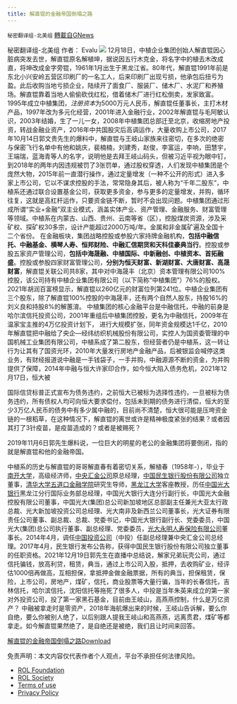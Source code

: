 ```yaml
---
title: 解直锟的金融帝国倒塌之路
---
```

`秘密翻译组-北美组` [轉載自GNews](https://gnews.org/zh-hans/1780627/)

秘密翻译组-北美组 作者： Evalu
![](https://assets.gnews.org/wp-content/uploads/2021/12/4dda1c72-044c-48af-b48a-0e76fbe43208.png)
12月18日，中植企业集团创始人解直锟因心脏病突发去世，解直锟原名解植坤，据说因五行木克金，将名字中的植去木改成直，将坤改成金字旁锟，1961年1月出生于黑龙江省。80年代，解直锟1991年前是东北小兴安岭五营区印刷厂的一名工人，后来印刷厂出现亏损，他承包后扭亏为盈。此后收购当地亏损企业，陆续开了面食厂、服装厂、储木厂、水泥厂和养殖场。解直锟靠着当地人偷偷砍伐红松，借着储木厂进行红松倒卖，发家致富。 1995年成立中植集团，*注册资本*为5000万元人民币，解直锟任董事长，主打木材产品，1997年改为多元化经营，2001年进入金融行业，2002年解直锟与毛阿敏认识，2003年结婚，生了一儿一女，2008年中植集团总部迁至北京，收缩房地产投资，转战金融业资产，2016年中共国股灾后高调运作，大量收购上市公司，2017年10月14日郭文贵先生的爆料中，解直锟与王岐山家族来往密切，在多次的绝密与保密飞行名单中有他和姚庆，裴楠楠，刘建秀，赵俊，李富运，李响，田慧宇，王端瑞，蓝海青等人的名字，说明他是去拜王岐山码头，但被习近平视为眼中钉，到2018年的两年内因违规被罚了3张罚单，通过股权穿透，人们发现中植集团是个庞然大物，2015年前一直潜行操作，通过定量增发（一种不公开的形式）进入多家上市公司，它以不谋求控股的手法，常常隐身其后，被人称为“千年二股东”，中植系还通过联合设置基金公司，获取更多资金，参与更多的定量增发，并购，循环往复，这就是高杠杆运作，只要资金链不断，暂时不会出现问题。中植集团通过形成所谓“实业+金融”双主业模式，涵盖实体产业、资产管理、金融服务、财富管理等领域。中植系在内蒙古、山西、贵州、云南等省（区），控股煤炭资源，涉及采矿权、探矿权30多宗，设计产能超过2000万吨/年。金属和非金属矿遍及全国十二个省份。 在金融板块，集团战略控股或参股六家持牌金融机构，**包括中融信托、中融基金、横琴人寿、恒邦财险、中融汇信期货和天科佳豪典当行**。控股或参股五家资产管理公司，**包括中海晟融、中植国际、中新融创、中植资本、首拓融盛**。控股或参股四家财富管理公司，**分别为恒天财富、新湖财富、大唐财富、高晟财富**，解直锟关联公司共8家，其中对中海晟丰（北京）资本管理有限公司100%控股，该公司持有中植企业集团有限公司（以下简称“中植集团”）76%的股权。2021年胡润百富榜显示，解直锟以260亿元的财富位列第241位。中植企业集团有三个股东，除了解直锟100%控股的中海晟丰，还有两个自然人股东，持股16%的刘义良和持股8%的解蕙淯。 中植集团的核心金融平台是中融信托，中融的前身是哈尔滨信托投资公司，2001年重组后中植集团控股，更名为中融信托，2009年在温家宝主推的4万亿投资计划下， 进行大规模扩张，同年资金规模达1千亿，2010年解直锟把中融给了央企—经纬纺织机械股份有限公司，实控人为国资委管理的中国机械工业集团有限公司，中植系成了第二股东，但经营者仍是中植系，这一转让行为让其有了国资光环，2010年大量发行房地产金融产品，后被银监会喊停这类业务，有财经报道说中融是一手钱袋子，一手并购，中融源源不断的资金，为并购提供了保障，2014年中融与恒大许家印合作，如今恒大陷入债务危机，2021年12月17日，恒大被

国际信贷标普正式宣布为债务违约，之前恒大已被标为选择性违约，一旦被标为债务违约，所有债权人均可向恒大要求偿付，包括未到期的债务进行清偿，恒大的至少3万亿人民币的债务中有多少属中融的，目前尚不清楚，恒大很可能是压垮资金链的一根稻草，在这种情况下，解直锟的离世或许是精神极度紧张的结果？或者因其打了3针疫苗，是疫苗造成的？或者是被赐死？

2019年11月6日郭先生爆料说，一位巨大的明星的老公的金融集团将要倒闭，指的就是解直锟和他的金融帝国。

中植系的历史与解直锟的哥哥解直春有着密切关系，解植春（1958年-），毕业于[南开大学](https://baike.sogou.com/lemma/ShowInnerLink.htm?lemmaId=70450&amp;ss_c=ssc.citiao.link)，高级经济师，[中央汇金公司](https://baike.sogou.com/lemma/ShowInnerLink.htm?lemmaId=55156&amp;ss_c=ssc.citiao.link)原总经理，[中国民生银行股份有限公司](https://baike.sogou.com/lemma/ShowInnerLink.htm?lemmaId=145118&amp;ss_c=ssc.citiao.link)独立董事，[清华大学五道口金融学院](https://baike.sogou.com/lemma/ShowInnerLink.htm?lemmaId=51076393&amp;ss_c=ssc.citiao.link)研究生导师，[黑龙江大学](https://baike.sogou.com/lemma/ShowInnerLink.htm?lemmaId=100340&amp;ss_c=ssc.citiao.link)客座教授，历任[中国光大银行](https://baike.sogou.com/lemma/ShowInnerLink.htm?lemmaId=300711&amp;ss_c=ssc.citiao.link)黑龙江分行国际业务部总经理，中国光大银行大连分行副行长，中国光大金融控股有限公司董事，中国光大(集团)总公司新加坡地区总部副主任兼光大亚太行政总裁、光大新加坡投资公司总经理、光大南非及新西兰公司董事长，光大证券有限责任公司董事、副总裁、总裁、党委书记，中国光大银行副行长、党委委员，中国光大(集团)总公司执行董事、副总经理、党委委员，[光大永明人寿保险有限公司](https://baike.sogou.com/lemma/ShowInnerLink.htm?lemmaId=53179523&amp;ss_c=ssc.citiao.link)董事长。2014年4月，调任[中国投资公司](https://baike.sogou.com/lemma/ShowInnerLink.htm?lemmaId=1399211&amp;ss_c=ssc.citiao.link)（中投）任副总经理兼中央汇金公司总经理。2017年4月，民生银行发布公告称，获得中国民生银行股份有限公司独立董事的任职资格。2021年12月19日郭先生在直播中总结说，解家兄弟玩壳公司，通过信托骗钱，放高利贷，租赁，典当，通过上市公司入股，抵押，去收购矿业，经评估1000倍再做高，互相担保，拿抵押金做金融票据，所有的典当，担保租赁，保险，上市公司，房地产，煤矿，信托，商业股票等大量行骗，当年的长春信托，吉林信托，哈尔滨信托，沈阳信托等拖死了很多人，中投是当年朱英来成立的第一家对外投资公司，投了第一家黑石基金，目前由王岐山，高燕燕控制，什么是万亿资产？ 中融被拿走时是零资产，2018年海航爆出来的时候，王岐山告诉解，要么你自绝，要么你被别人绝了，以后别跟人提我王岐山和高燕燕，远离贯君，煤矿等都拿走。如今解直锟果然绝了，是自绝还是被绝，我们且让时间来回答。

[解直锟的金融帝国倒塌之路](https://assets.gnews.org/wp-content/uploads/2021/12/解直锟的金融帝国倒塌之路.docx)[Download](https://assets.gnews.org/wp-content/uploads/2021/12/解直锟的金融帝国倒塌之路.docx)

 

免责声明：本文内容仅代表作者个人观点，平台不承担任何法律风险。

- [ROL Foundation](https://rolfoundation.org/)
- [ROL Society](https://rolsociety.org/)
- [Terms of use](https://gnews.org/terms-of-use-3/)
- [Privacy Policy](https://gnews.org/privacy-policy/)
